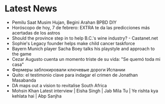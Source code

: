 # Latest News
-  Pemilu Saat Musim Hujan, Begini Arahan BPBD DIY
-  Horóscopo de hoy, 7 de febrero: EXTRA te da las predicciones más acertadas de los astros
-  Should the province step in to help B.C.'s wine industry? - Castanet.net
-  Sophie's Legacy founder helps make child cancer taskforce
-  Bayern Munich player Sacha Boey talks his playstyle and approach to the game
-  Cezar Augusto cuenta un momento triste de su vida: "Se quemó toda mi casa"
-  Фермеры заблокировали ключевые дороги Испании
-  Quito: el testimonio clave para indagar el crimen de Jonathan Masabanda
-  DA maps out a vision to revitalise South Africa
-  Mohsin Khan Latest interview | Eisha Singh | Jab Mila Tu | Ye rishta kya kehlata hai | Abp Sanjha
